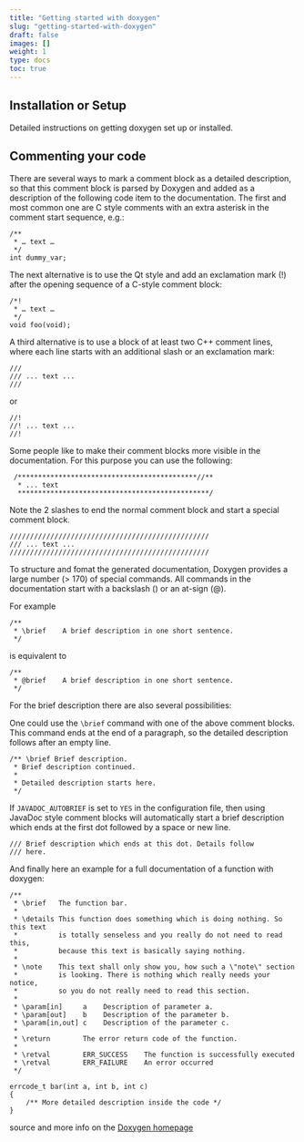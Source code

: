 ```yaml
---
title: "Getting started with doxygen"
slug: "getting-started-with-doxygen"
draft: false
images: []
weight: 1
type: docs
toc: true
---
```


## Installation or Setup
Detailed instructions on getting doxygen set up or installed.

## Commenting your code
There are several ways to mark a comment block as a detailed description, so that this comment block is parsed by Doxygen and added as a description of the following code item to the documentation. The first and most common one are C style comments with an extra asterisk in the comment start sequence, e.g.:

    /**
     * … text …
     */
    int dummy_var;

The next alternative is to use the Qt style and add an exclamation mark (!) after the opening sequence of a C-style comment block: 

    /*!
     * … text …
     */
    void foo(void);

A third alternative is to use a block of at least two C++ comment lines, where each line starts with an additional slash or an exclamation mark:

    /// 
    /// ... text ... 
    ///

or

    //! 
    //! ... text ... 
    //!

Some people like to make their comment blocks more visible in the documentation. For this purpose you can use the following:

     /********************************************//** 
      * ... text 
      ***********************************************/

Note the 2 slashes to end the normal comment block and start a special comment block.

    /////////////////////////////////////////////////
    /// ... text ...
    /////////////////////////////////////////////////

To structure and fomat the generated documentation, Doxygen provides a large number (> 170) of special commands. All commands in the documentation start with a backslash (\) or an at-sign (@).

For example

    /**
     * \brief    A brief description in one short sentence.
     */

is equivalent to

    /**
     * @brief    A brief description in one short sentence.
     */

For the brief description there are also several possibilities: 

One could use the `\brief` command with one of the above comment blocks. This command ends at the end of a paragraph, so the detailed description follows after an empty line.

    /** \brief Brief description. 
     * Brief description continued. 
     * 
     * Detailed description starts here. 
     */ 

If `JAVADOC_AUTOBRIEF` is set to `YES` in the configuration file, then using JavaDoc style comment blocks will automatically start a brief description which ends at the first dot followed by a space or new line.

    /// Brief description which ends at this dot. Details follow 
    /// here. 

And finally here an example for a full documentation of a function with doxygen:

    /**
     * \brief   The function bar. 
     *
     * \details This function does something which is doing nothing. So this text
     *          is totally senseless and you really do not need to read this,
     *          because this text is basically saying nothing.
     *
     * \note    This text shall only show you, how such a \"note\" section
     *          is looking. There is nothing which really needs your notice,
     *          so you do not really need to read this section.
     *
     * \param[in]     a    Description of parameter a.
     * \param[out]    b    Description of the parameter b.
     * \param[in,out] c    Description of the parameter c.
     *
     * \return        The error return code of the function.
     *
     * \retval        ERR_SUCCESS    The function is successfully executed
     * \retval        ERR_FAILURE    An error occurred
     */

    errcode_t bar(int a, int b, int c)
    {    
        /** More detailed description inside the code */
    }

source and more info on the [Doxygen homepage][1]


  [1]: http://www.stack.nl/~dimitri/doxygen/manual/index.html

